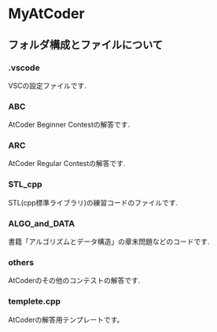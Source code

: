 # MyAtCoder
## フォルダ構成とファイルについて
### .vscode
VSCの設定ファイルです. 
### ABC
AtCoder Beginner Contestの解答です. 
### ARC
AtCoder Regular Contestの解答です. 
### STL_cpp
STL(cpp標準ライブラリ)の練習コードのファイルです. 
### ALGO_and_DATA
書籍「アルゴリズムとデータ構造」の章末問題などのコードです. 
### others
AtCoderのその他のコンテストの解答です. 
### templete.cpp
AtCoderの解答用テンプレートです。